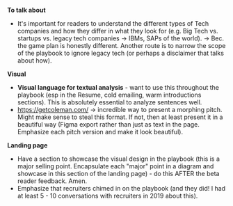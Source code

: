 **To talk about**
- It's important for readers to understand the different types of Tech companies and how they differ in what they look for (e.g. Big Tech vs. startups vs. legacy tech companies -> IBMs, SAPs of the world). -> Bec. the game plan is honestly different. Another route is to narrow the scope of the playbook to ignore legacy tech (or perhaps a disclaimer that talks about how).

**Visual**
- **Visual language for textual analysis** - want to use this throughout the playbook (esp in the Resume, cold emailing, warm introductions sections). This is absolutely essential to analyze sentences well.
- https://getcoleman.com/ -> incredible way to present a morphing pitch. Might make sense to steal this format. If not, then at least present it in a beautiful way (Figma export rather than just as text in the page. Emphasize each pitch version and make it look beautiful).

**Landing page**
- Have a section to showcase the visual design in the playbook (this is a major selling point. Encapsulate each "major" point in a diagram and showcase in this section of the landing page) - do this AFTER the beta reader feedback. Amen.
- Emphasize that recruiters chimed in on the playbook (and they did! I had at least 5 - 10 conversations with recruiters in 2019 about this).

